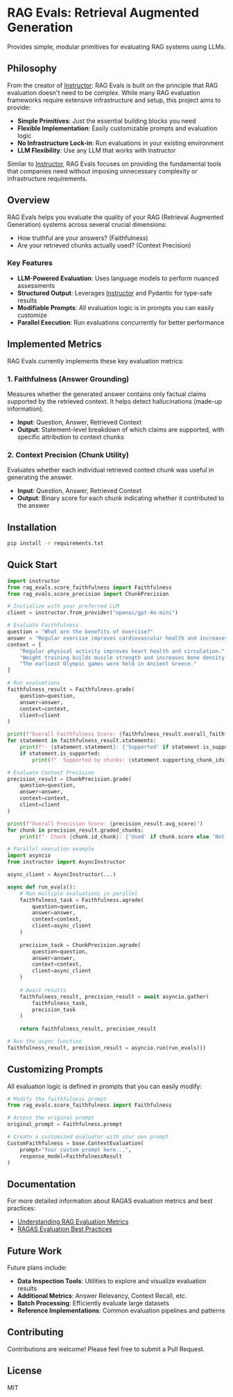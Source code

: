 # RAG Evals: Retrieval Augmented Generation

Provides simple, modular primitives for evaluating RAG systems using LLMs.

## Philosophy

From the creator of [Instructor](https://github.com/jxnl/instructor): RAG Evals is built on the principle that RAG evaluation doesn't need to be complex. While many RAG evaluation frameworks require extensive infrastructure and setup, this project aims to provide:

- **Simple Primitives**: Just the essential building blocks you need
- **Flexible Implementation**: Easily customizable prompts and evaluation logic
- **No Infrastructure Lock-in**: Run evaluations in your existing environment
- **LLM Flexibility**: Use any LLM that works with Instructor

Similar to [Instructor](https://github.com/jxnl/instructor), RAG Evals focuses on providing the fundamental tools that companies need without imposing unnecessary complexity or infrastructure requirements.

## Overview

RAG Evals helps you evaluate the quality of your RAG (Retrieval Augmented Generation) systems across several crucial dimensions:

- How truthful are your answers? (Faithfulness)
- Are your retrieved chunks actually used? (Context Precision)

### Key Features

- **LLM-Powered Evaluation**: Uses language models to perform nuanced assessments
- **Structured Output**: Leverages [Instructor](https://github.com/jxnl/instructor) and Pydantic for type-safe results
- **Modifiable Prompts**: All evaluation logic is in prompts you can easily customize
- **Parallel Execution**: Run evaluations concurrently for better performance

## Implemented Metrics

RAG Evals currently implements these key evaluation metrics:

### 1. Faithfulness (Answer Grounding)

Measures whether the generated answer contains only factual claims supported by the retrieved context. It helps detect hallucinations (made-up information).

- **Input**: Question, Answer, Retrieved Context
- **Output**: Statement-level breakdown of which claims are supported, with specific attribution to context chunks

### 2. Context Precision (Chunk Utility)

Evaluates whether each individual retrieved context chunk was useful in generating the answer.

- **Input**: Question, Answer, Retrieved Context
- **Output**: Binary score for each chunk indicating whether it contributed to the answer

## Installation

```bash
pip install -r requirements.txt
```

## Quick Start

```python
import instructor
from rag_evals.score_faithfulness import Faithfulness
from rag_evals.score_precision import ChunkPrecision

# Initialize with your preferred LLM
client = instructor.from_provider("openai/gpt-4o-mini")

# Evaluate Faithfulness
question = "What are the benefits of exercise?"
answer = "Regular exercise improves cardiovascular health and increases strength."
context = [
    "Regular physical activity improves heart health and circulation.",
    "Weight training builds muscle strength and increases bone density.",
    "The earliest Olympic games were held in Ancient Greece."
]

# Run evaluations
faithfulness_result = Faithfulness.grade(
    question=question,
    answer=answer,
    context=context,
    client=client
)

print(f"Overall Faithfulness Score: {faithfulness_result.overall_faithfulness_score}")
for statement in faithfulness_result.statements:
    print(f"- {statement.statement}: {'Supported' if statement.is_supported else 'Unsupported'}")
    if statement.is_supported:
        print(f"  Supported by chunks: {statement.supporting_chunk_ids}")

# Evaluate Context Precision
precision_result = ChunkPrecision.grade(
    question=question,
    answer=answer,
    context=context,
    client=client
)

print(f"Overall Precision Score: {precision_result.avg_score}")
for chunk in precision_result.graded_chunks:
    print(f"- Chunk {chunk.id_chunk}: {'Used' if chunk.score else 'Not Used'}")

# Parallel execution example
import asyncio
from instructor import AsyncInstructor

async_client = AsyncInstructor(...)

async def run_evals():
    # Run multiple evaluations in parallel
    faithfulness_task = Faithfulness.agrade(
        question=question,
        answer=answer,
        context=context,
        client=async_client
    )
    
    precision_task = ChunkPrecision.agrade(
        question=question,
        answer=answer,
        context=context,
        client=async_client
    )
    
    # Await results
    faithfulness_result, precision_result = await asyncio.gather(
        faithfulness_task, 
        precision_task
    )
    
    return faithfulness_result, precision_result

# Run the async function
faithfulness_result, precision_result = asyncio.run(run_evals())
```

## Customizing Prompts

All evaluation logic is defined in prompts that you can easily modify:

```python
# Modify the faithfulness prompt
from rag_evals.score_faithfulness import Faithfulness

# Access the original prompt
original_prompt = Faithfulness.prompt

# Create a customized evaluator with your own prompt
CustomFaithfulness = base.ContextEvaluation(
    prompt="Your custom prompt here...",
    response_model=FaithfulnessResult
)
```

## Documentation

For more detailed information about RAGAS evaluation metrics and best practices:

- [Understanding RAG Evaluation Metrics](rag-evals/metrics_explained.md)
- [RAGAS Evaluation Best Practices](rag-evals/tips.md)

## Future Work

Future plans include:

- **Data Inspection Tools**: Utilities to explore and visualize evaluation results
- **Additional Metrics**: Answer Relevancy, Context Recall, etc.
- **Batch Processing**: Efficiently evaluate large datasets
- **Reference Implementations**: Common evaluation pipelines and patterns

## Contributing

Contributions are welcome! Please feel free to submit a Pull Request.

## License

MIT
